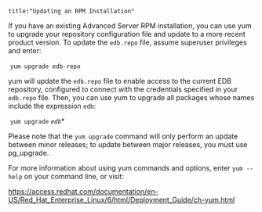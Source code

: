 ```
title:"Updating an RPM Installation"
```

<div id="updating_an_rpm_installation" class="registered_link"></div>

If you have an existing Advanced Server RPM installation, you can use yum to upgrade your repository configuration file and update to a more recent product version. To update the `edb.repo` file, assume superuser privileges and enter:

​			`yum upgrade edb-repo`

yum will update the `edb.repo` file to enable access to the current EDB repository, configured to connect with the credentials specified in your `edb.repo` file. Then, you can use yum to upgrade all packages whose names include the expression `edb`:

​			`yum upgrade` *`edb`*\*

Please note that the `yum upgrade` command will only perform an update between minor releases; to update between major releases, you must use pg_upgrade.

For more information about using yum commands and options, enter `yum --help` on your command line, or visit:

https://access.redhat.com/documentation/en-US/Red_Hat_Enterprise_Linux/6/html/Deployment_Guide/ch-yum.html